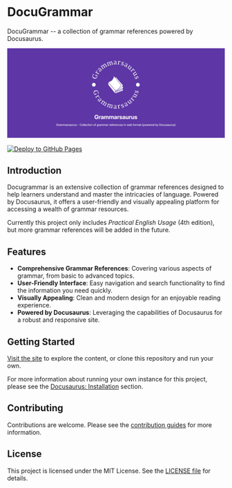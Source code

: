 # DocuGrammar

DocuGrammar -- a collection of grammar references powered by Docusaurus.

![Social card](./static/img/socialcard.jpg)

[![Deploy to GitHub Pages](https://github.com/yell0wsuit/docugrammar/actions/workflows/deploy.yaml/badge.svg)](https://github.com/yell0wsuit/docugrammar/actions/workflows/deploy.yaml)

## Introduction

Docugrammar is an extensive collection of grammar references designed to help learners understand and master the intricacies of language. Powered by Docusaurus, it offers a user-friendly and visually appealing platform for accessing a wealth of grammar resources.

Currently this project only includes *Practical English Usage* (4th edition), but more grammar references will be added in the future.

## Features

- **Comprehensive Grammar References**: Covering various aspects of grammar, from basic to advanced topics.
- **User-Friendly Interface**: Easy navigation and search functionality to find the information you need quickly.
- **Visually Appealing**: Clean and modern design for an enjoyable reading experience.
- **Powered by Docusaurus**: Leveraging the capabilities of Docusaurus for a robust and responsive site.

## Getting Started

[Visit the site](https://yell0wsuit.github.io/docugrammar/) to explore the content, or clone this repository and run your own.

For more information about running your own instance for this project, please see the [Docusaurus: Installation](https://docusaurus.io/docs/installation) section.

## Contributing

Contributions are welcome. Please see the [contribution guides](./contributing.md) for more information.

## License

This project is licensed under the MIT License. See the [LICENSE file](./LICENSE) for details.
